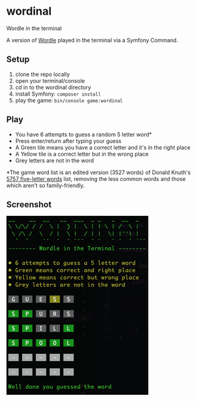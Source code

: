 # wordinal
Wordle in the terminal

A version of [Wordle](https://www.nytimes.com/games/wordle/index.html) played in the terminal via a Symfony Command.

## Setup
1. clone the repo locally
2. open your terminal/console
3. cd in to the wordinal directory
4. install Symfony: `composer install`
5. play the game: `bin/console game:wordinal`

## Play
- You have 6 attempts to guess a random 5 letter word*
- Press enter/return after typing your guess
- A Green tile means you have a correct letter and it's in the right place
- A Yellow tile is a correct letter but in the wrong place
- Grey letters are not in the word

*The game word list is an edited version (3527 words) of Donald Knuth's [5757 five-letter words](https://www-cs-faculty.stanford.edu/~knuth/sgb.html) list, removing the less common words and those which aren't so family-friendly.

## Screenshot
![Wordinal game screen shot](/wordinal.png)
